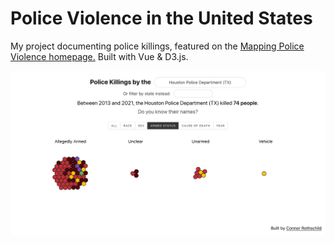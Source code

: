 # Police Violence in the United States

My project documenting police killings, featured on the [Mapping Police Violence homepage.](https://mappingpoliceviolence.org/) Built with Vue & D3.js.

[![Project thumbnail](src/assets/twit.png)](https://connorrothschild.github.io/police-killings/)

